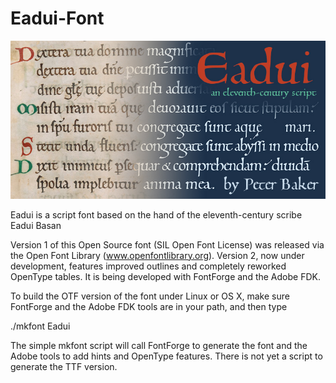 # Eadui-Font
![Eadui specimen](Eadui_banner.jpg)

Eadui is a script font based on the hand of the eleventh-century scribe Eadui Basan

Version 1 of this Open Source font (SIL Open Font License) was released via the Open Font Library
(www.openfontlibrary.org). Version 2, now under development, features improved outlines and completely
reworked OpenType tables. It is being developed with FontForge and the Adobe FDK.

To build the OTF version of the font under Linux or OS X, make sure FontForge and the Adobe FDK tools
are in your path, and then type

./mkfont Eadui

The simple mkfont script will call FontForge to generate the font and the Adobe tools to add hints and
OpenType features. There is not yet a script to generate the TTF version.
